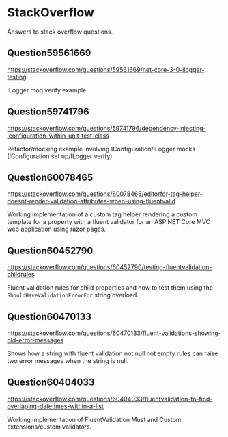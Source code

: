 # StackOverflow

Answers to stack overflow questions.

## Question59561669

<https://stackoverflow.com/questions/59561669/net-core-3-0-ilogger-testing>

ILogger moq verify example.

## Question59741796

<https://stackoverflow.com/questions/59741796/dependency-injecting-iconfiguration-within-unit-test-class>

Refactor/mocking example involving IConfiguration/ILogger mocks (IConfiguration set up/ILogger verify).

## Question60078465

<https://stackoverflow.com/questions/60078465/editorfor-tag-helper-doesnt-render-validation-attributes-when-using-fluentvalid>

Working implementation of a custom tag helper rendering a custom template for a property with a fluent validator for an ASP.NET Core MVC web application using razor pages.

## Question60452790

<https://stackoverflow.com/questions/60452790/testing-fluentvalidation-childrules>

Fluent validation rules for child properties and how to test them using the `ShouldHaveValidationErrorFor` string overload.

## Question60470133

<https://stackoverflow.com/questions/60470133/fluent-validations-showing-old-error-messages>

Shows how a string with fluent validation not null not empty rules can raise two error messages when the string is null.

## Question60404033

<https://stackoverflow.com/questions/60404033/fluentvalidation-to-find-overlaping-datetimes-within-a-list>

Working implementation of FluentValidation Must and Custom extensions/custom validators.